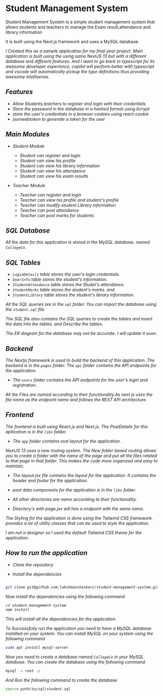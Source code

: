 
# Student Management System

Student Management System is a simple student management system that allows  students and teachers to manage the Exam result,attendance and library information

It is built using the Next.js framework and uses a MySQL database.


<i>I Created this as a sample application for my final year project. Main application is built using the using same NextJS 13 but with a different database and different features. And I want to go back to typescript for its awesome developer experience, copilot will perform better with typescript and vscode will automatically pickup the type definitions thus providing awesome intellisense.<i>


## Features

- Allow Students,teachers to register and login with their credentials
- Store the password in the database in a hashed format using bcrypt 
- store the user's credentials in a browser cookies using react-cookie
- jsonwebtoken to generate a token for the user

## Main Modules

- Student Module
    - Student can register and login
    - Student can view his profile
    - Student can view his library information
    - Student can view his attendance
    - Student can view his exam results

- Teacher Module
    - Teacher can register and login
    - Teacher can view his profile and student's profile
    - Teacher can modify student Library information
    - Teacher can  post attendance
    - Teacher can post marks for students


## SQL Database

All the data for this application is stored in the MySQL database. named `CollegeCo`.

## SQL Tables

- `LoginDetails` table stores the user's login credentials.
- `UserInfo` table stores the student's information.
- `StudentAttendance` table stores the Studet's attendance. 
- `StudentMarks` table stores the student's marks. and
- `StudentLibrary` table stores the student's library information.

All the SQL queries are in the `sql` folder. You can import the database using the `student.sql` file.

The SQL file also contains the SQL queries to create the tables and insert the data into the tables. and Describe the tables.

The ER diagram for the database may not be accurate. I will update it soon.

## Backend 

The Nextjs framework is used to build the backend of this application. The backend is in the `pages` folder. The `api` folder contains the API endpoints for the application.

- The `users` folder contains the API endpoints for the user's login and registration.

All the Files are named according to their functionality.As next js uses the file name as the endpoint name and follows the REST API architecture.

## Frontend

The frontend is built using React.js and Next.js. The PostDetails for this apllication is in the `libs` folder.

- The `app` folder contains root layout for the application .

NextJS 13 uses a new routing system. The New folder based routing allows you to create a folder with the name of the page and put all the files related to that page in that folder. This makes the code more organized and easy to maintain.

- The layout.jsx file contains the layout for the application. It contains the header and footer for the application.
- post data components for the application is in the `libs` folder.
- All other directories are name accoriding to their functionality.

- Directory's with page.jsx will has a endpoint with the same name.

The Styling for the application is done using the Tailwind CSS framework. provides a lot of utility classes that can be used to style the application.

I am not a designer so I used the default Tailwind CSS theme for the application.


## How to run the application

- Clone the repository

- Install the dependencies

```bash

git clone git@github.com:lakshmanshankarc/student-management-system.git

```

Now install the dependencies using the following command

```bash
cd student-management-system
npm install
```
This will install all the dependencies for the application.


To Successfully run the application you need to have a MySQL database installed on your system. You can install MySQL on your system using the following command

```bash
sudo apt install mysql-server
```

Now you need to create a database named `CollegeCo` in your MySQL database. You can create the database using the following command

```bash
mysql -u root -p
```
And Run the following command to create the database

```bash
source path/to/sql/student.sql
```
